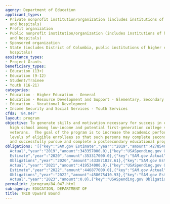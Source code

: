 ```yaml
---
agency: Department of Education
applicant_types:
- Private nonprofit institution/organization (includes institutions of higher education
  and hospitals)
- Profit organization
- Public nonprofit institution/organization (includes institutions of higher education
  and hospitals)
- Sponsored organization
- State (includes District of Columbia, public institutions of higher education and
  hospitals)
assistance_types:
- Project Grants
beneficiary_types:
- Education (13+)
- Education (9-12)
- Student/Trainee
- Youth (16-21)
categories:
- Education - Higher Education - General
- Education - Resource Development and Support - Elementary, Secondary Education
- Education - Vocational Development
- Income Security and Social Services - Youth Services
cfda: '84.047'
layout: program
objective: To generate skills and motivation necessary for success in education beyond
  high school among low-income and potential first-generation college students and
  veterans.  The goal of the program is to increase the academic performance and motivational
  levels of eligible enrollees so that such persons may complete secondary school
  and successfully pursue and complete a postsecondary educational program.
obligations: '[{"key":"SAM.gov Estimate","year":"2019","amount":427854000.0},{"key":"SAM.gov
  Actual","year":"2019","amount":343357000.0},{"key":"USASpending.gov Obligations","year":"2019","amount":409851389.5},{"key":"SAM.gov
  Estimate","year":"2020","amount":353317000.0},{"key":"SAM.gov Actual","year":"2020","amount":352094000.0},{"key":"USASpending.gov
  Obligations","year":"2020","amount":433871837.61},{"key":"SAM.gov Estimate","year":"2021","amount":355968000.0},{"key":"SAM.gov
  Actual","year":"2021","amount":419534000.0},{"key":"USASpending.gov Obligations","year":"2021","amount":419440280.95},{"key":"SAM.gov
  Estimate","year":"2022","amount":446877000.0},{"key":"SAM.gov Actual","year":"2022","amount":460515000.0},{"key":"USASpending.gov
  Obligations","year":"2022","amount":458675410.93},{"key":"SAM.gov Estimate","year":"2023","amount":480362000.0},{"key":"SAM.gov
  Actual","year":"2023","amount":0.0},{"key":"USASpending.gov Obligations","year":"2023","amount":419444488.0}]'
permalink: /program/84.047.html
sub-agency: EDUCATION, DEPARTMENT OF
title: TRIO Upward Bound
---
```

